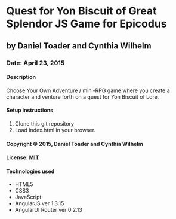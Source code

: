 # Quest for Yon Biscuit of Great Splendor JS Game for Epicodus
## by Daniel Toader and Cynthia Wilhelm
### Date: April 23, 2015
#### Description
Choose Your Own Adventure / mini-RPG game where you create a character and venture forth on a quest for Yon Biscuit of Lore.

#### Setup instructions
1. Clone this git repository
2. Load index.html in your browser.

#### Copyright © 2015, Daniel Toader and Cynthia Wilhelm

#### License: [MIT](https://github.com/twbs/bootstrap/blob/master/LICENSE)

#### Technologies used
- HTML5
- CSS3
- JavaScript
- AngularJS ver 1.3.15
- AngularUI Router ver 0.2.13
